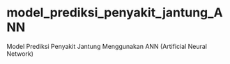# model_prediksi_penyakit_jantung_ANN
Model Prediksi Penyakit Jantung Menggunakan ANN (Artificial Neural Network)

